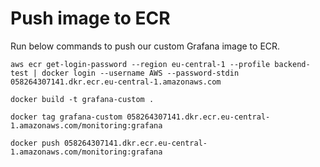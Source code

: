# Push image to ECR
Run below commands to push our custom Grafana image to ECR.
```
aws ecr get-login-password --region eu-central-1 --profile backend-test | docker login --username AWS --password-stdin 058264307141.dkr.ecr.eu-central-1.amazonaws.com
```

```
docker build -t grafana-custom .
```

```
docker tag grafana-custom 058264307141.dkr.ecr.eu-central-1.amazonaws.com/monitoring:grafana
```

```
docker push 058264307141.dkr.ecr.eu-central-1.amazonaws.com/monitoring:grafana
```